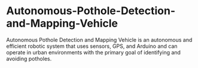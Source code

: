 # Autonomous-Pothole-Detection-and-Mapping-Vehicle
Autonomous Pothole Detection and Mapping Vehicle is an autonomous and efficient robotic system that uses sensors, GPS, and Arduino and can operate in urban environments with the primary goal of identifying and avoiding potholes.
